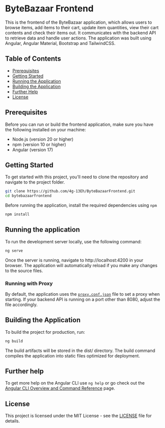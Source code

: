 # ByteBazaar Frontend

This is the frontend of the ByteBazaar application, which allows users to browse items, add items to their cart, update item quantities, view their cart contents and check their items out. It communicates with the backend API to retrieve data and handle user actions. The application was built using Angular, Angular Material, Bootstrap and TailwindCSS.

## Table of Contents
- [Prerequisites](#Prerequisites)
- [Getting Started](#getting-started)
- [Running the Application](#running-the-application)
- [Building the Application](#building-the-application)
- [Further Help](#further-help)
- [License](#License)

## Prerequisites
Before you can run or build the frontend application, make sure you have the following installed on your machine:
- Node.js (version 20 or higher)
- npm (version 10 or higher)
- Angular (version 17)

## Getting Started
To get started with this project, you'll need to clone the repository and navigate to the project folder.
```bash
git clone https://github.com/4g-13Eh/ByteBazaarFrontend.git
cd bytebazaarfrontend
````
Before running the application, install the required dependencies using `npm`
```bash
npm install
```

## Running the application
To run the development server locally, use the following command:
````bash
ng serve
````
Once the server is running, navigate to http://localhost:4200 in your browser. The application will automatically reload if you make any changes to the source files.

### Running with Proxy
By default, the application uses the [`proxy.conf.json`](./src/proxy.conf.json) file to set a proxy when starting. If your backend API is running on a port other than 8080, adjust the file accordingly.

## Building the Application
To build the project for production, run:
```bash
ng build
```
The build artifacts will be stored in the dist/ directory. The build command compiles the application into static files optimized for deployment.

## Further help

To get more help on the Angular CLI use `ng help` or go check out the [Angular CLI Overview and Command Reference](https://angular.io/cli) page.

## License
This project is licensed under the MIT License - see the [LICENSE](LICENSE) file for details.
